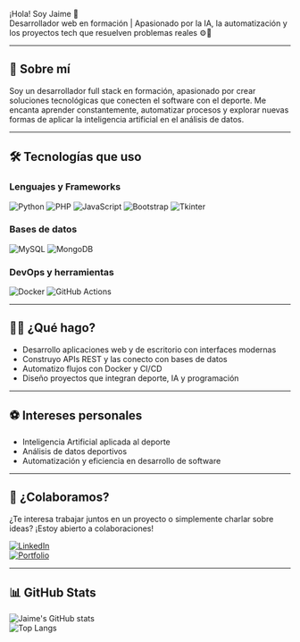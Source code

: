 

¡Hola! Soy Jaime 👋  
Desarrollador web en formación | Apasionado por la IA, la automatización y los proyectos tech que resuelven problemas reales ⚙️🧠

---

## 🚀 Sobre mí

Soy un desarrollador full stack en formación, apasionado por crear soluciones tecnológicas que conecten el software con el deporte. Me encanta aprender constantemente, automatizar procesos y explorar nuevas formas de aplicar la inteligencia artificial en el análisis de datos.

---

## 🛠️ Tecnologías que uso

### Lenguajes y Frameworks
![Python](https://img.shields.io/badge/Python-3776AB?style=for-the-badge&logo=python&logoColor=white)
![PHP](https://img.shields.io/badge/PHP-777BB4?style=for-the-badge&logo=php&logoColor=white)
![JavaScript](https://img.shields.io/badge/JavaScript-F7DF1E?style=for-the-badge&logo=javascript&logoColor=black)
![Bootstrap](https://img.shields.io/badge/Bootstrap-7952B3?style=for-the-badge&logo=bootstrap&logoColor=white)
![Tkinter](https://img.shields.io/badge/Tkinter-FF6F00?style=for-the-badge&logo=python&logoColor=white)

### Bases de datos
![MySQL](https://img.shields.io/badge/MySQL-4479A1?style=for-the-badge&logo=mysql&logoColor=white)
![MongoDB](https://img.shields.io/badge/MongoDB-47A248?style=for-the-badge&logo=mongodb&logoColor=white)

### DevOps y herramientas
![Docker](https://img.shields.io/badge/Docker-2496ED?style=for-the-badge&logo=docker&logoColor=white)
![GitHub Actions](https://img.shields.io/badge/GitHub%20Actions-2088FF?style=for-the-badge&logo=githubactions&logoColor=white)

---

## 👨‍💻 ¿Qué hago?

- Desarrollo aplicaciones web y de escritorio con interfaces modernas  
- Construyo APIs REST y las conecto con bases de datos  
- Automatizo flujos con Docker y CI/CD  
- Diseño proyectos que integran deporte, IA y programación  

---

## ⚽ Intereses personales

- Inteligencia Artificial aplicada al deporte  
- Análisis de datos deportivos  
- Automatización y eficiencia en desarrollo de software  

---

## 🤝 ¿Colaboramos?

¿Te interesa trabajar juntos en un proyecto o simplemente charlar sobre ideas? ¡Estoy abierto a colaboraciones!

[![LinkedIn](https://img.shields.io/badge/LinkedIn-%230077B5.svg?style=for-the-badge&logo=linkedin&logoColor=white)](https://www.linkedin.com/in/tu_perfil)  
[![Portfolio](https://img.shields.io/badge/Portfolio-%23FF5722.svg?style=for-the-badge&logo=about.me&logoColor=white)](https://tuportfolio.com)

---

## 📊 GitHub Stats

![Jaime's GitHub stats](https://github-readme-stats.vercel.app/api?username=JaimeTinoco7&show_icons=true&theme=radical)  
![Top Langs](https://github-readme-stats.vercel.app/api/top-langs/?username=JaimeTinoco7&layout=compact&theme=tokyonight)
